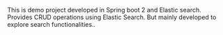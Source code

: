 This is demo project developed in Spring boot 2 and Elastic search. Provides CRUD operations using Elastic Search. 
But mainly developed to explore search functionalities..
